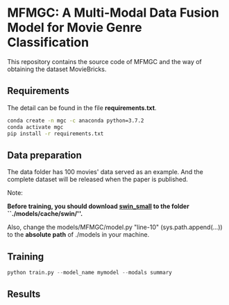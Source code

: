 # MFMGC: A Multi-Modal Data Fusion Model for Movie Genre Classification

This repository contains the source code of MFMGC and the way of obtaining the dataset MovieBricks.

## Requirements

The detail can be found in the file **requirements.txt**.

```bash
conda create -n mgc -c anaconda python=3.7.2
conda activate mgc
pip install -r requirements.txt
```

## Data preparation

The data folder has 100 movies' data served as an example. And the complete dataset will be released when the paper is published.

Note:

**Before training, you should download [swin_small](https://github.com/SwinTransformer/storage/releases/download/v1.0.8/swin_small_patch4_window7_224_22k.pth) to the folder ``./models/cache/swin/''.**

Also, change the models/MFMGC/model.py "line-10" (sys.path.append(...)) to the **absolute path** of ./models in your machine.



## Training

```python
python train.py --model_name mymodel --modals summary
```





## Results

